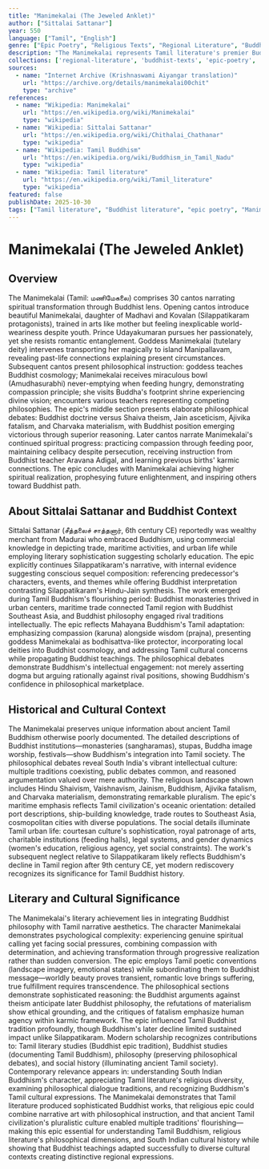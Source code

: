 ```yaml
---
title: "Manimekalai (The Jeweled Anklet)"
author: ["Sittalai Sattanar"]
year: 550
language: ["Tamil", "English"]
genre: ["Epic Poetry", "Religious Texts", "Regional Literature", "Buddhist Literature"]
description: "The Manimekalai represents Tamil literature's premier Buddhist epic and sequel to Silappatikaram, narrating courtesan's daughter Manimekalai's spiritual journey from worldly beauty to Buddhist enlightenment. Composed around 6th century CE by Buddhist merchant-poet Sittalai Sattanar, this philosophical epic of 30 cantos explores Buddhist doctrine through narrative: renunciation's necessity, karma's operation, compassion toward all beings, and nirvana as liberation from suffering's cycle. The story follows Manimekalai, daughter of courtesan Madhavi (from Silappatikaram) and merchant Kovalan, who despite extraordinary beauty and suitor Prince Udayakumaran's persistent pursuit, feels drawn to Buddhist path through divine intervention. After supernatural experiences, philosophical instruction from goddess Manimekalai and Buddha's footprint shrine, and debate with adherents of rival philosophies (Shaiva, Jain, materialist), she achieves enlightenment renouncing worldly existence. Beyond religious instruction, the epic preserves invaluable information about ancient Tamil Buddhism, philosophical debates, maritime trade, urban life, and South India's religious diversity, making it simultaneously devotional literature, philosophical treatise, and cultural encyclopedia."
collections: ['regional-literature', 'buddhist-texts', 'epic-poetry', 'religious-texts', 'classical-literature']
sources:
  - name: "Internet Archive (Krishnaswami Aiyangar translation)"
    url: "https://archive.org/details/manimekalai00chit"
    type: "archive"
references:
  - name: "Wikipedia: Manimekalai"
    url: "https://en.wikipedia.org/wiki/Manimekalai"
    type: "wikipedia"
  - name: "Wikipedia: Sittalai Sattanar"
    url: "https://en.wikipedia.org/wiki/Chithalai_Chathanar"
    type: "wikipedia"
  - name: "Wikipedia: Tamil Buddhism"
    url: "https://en.wikipedia.org/wiki/Buddhism_in_Tamil_Nadu"
    type: "wikipedia"
  - name: "Wikipedia: Tamil literature"
    url: "https://en.wikipedia.org/wiki/Tamil_literature"
    type: "wikipedia"
featured: false
publishDate: 2025-10-30
tags: ["Tamil literature", "Buddhist literature", "epic poetry", "Manimekalai", "religious texts", "philosophy", "regional literature", "public domain"]
---
```


# Manimekalai (The Jeweled Anklet)

## Overview

The Manimekalai (Tamil: மணிமேகலை) comprises 30 cantos narrating spiritual transformation through Buddhist lens. Opening cantos introduce beautiful Manimekalai, daughter of Madhavi and Kovalan (Silappatikaram protagonists), trained in arts like mother but feeling inexplicable world-weariness despite youth. Prince Udayakumaran pursues her passionately, yet she resists romantic entanglement. Goddess Manimekalai (tutelary deity) intervenes transporting her magically to island Manipallavam, revealing past-life connections explaining present circumstances. Subsequent cantos present philosophical instruction: goddess teaches Buddhist cosmology; Manimekalai receives miraculous bowl (Amudhasurabhi) never-emptying when feeding hungry, demonstrating compassion principle; she visits Buddha's footprint shrine experiencing divine vision; encounters various teachers representing competing philosophies. The epic's middle section presents elaborate philosophical debates: Buddhist doctrine versus Shaiva theism, Jain asceticism, Ajivika fatalism, and Charvaka materialism, with Buddhist position emerging victorious through superior reasoning. Later cantos narrate Manimekalai's continued spiritual progress: practicing compassion through feeding poor, maintaining celibacy despite persecution, receiving instruction from Buddhist teacher Aravana Adigal, and learning previous births' karmic connections. The epic concludes with Manimekalai achieving higher spiritual realization, prophesying future enlightenment, and inspiring others toward Buddhist path.

## About Sittalai Sattanar and Buddhist Context

Sittalai Sattanar (சீத்தலைச் சாத்தனார், 6th century CE) reportedly was wealthy merchant from Madurai who embraced Buddhism, using commercial knowledge in depicting trade, maritime activities, and urban life while employing literary sophistication suggesting scholarly education. The epic explicitly continues Silappatikaram's narrative, with internal evidence suggesting conscious sequel composition: referencing predecessor's characters, events, and themes while offering Buddhist interpretation contrasting Silappatikaram's Hindu-Jain synthesis. The work emerged during Tamil Buddhism's flourishing period: Buddhist monasteries thrived in urban centers, maritime trade connected Tamil region with Buddhist Southeast Asia, and Buddhist philosophy engaged rival traditions intellectually. The epic reflects Mahayana Buddhism's Tamil adaptation: emphasizing compassion (karuna) alongside wisdom (prajna), presenting goddess Manimekalai as bodhisattva-like protector, incorporating local deities into Buddhist cosmology, and addressing Tamil cultural concerns while propagating Buddhist teachings. The philosophical debates demonstrate Buddhism's intellectual engagement: not merely asserting dogma but arguing rationally against rival positions, showing Buddhism's confidence in philosophical marketplace.

## Historical and Cultural Context

The Manimekalai preserves unique information about ancient Tamil Buddhism otherwise poorly documented. The detailed descriptions of Buddhist institutions—monasteries (sangharamas), stupas, Buddha image worship, festivals—show Buddhism's integration into Tamil society. The philosophical debates reveal South India's vibrant intellectual culture: multiple traditions coexisting, public debates common, and reasoned argumentation valued over mere authority. The religious landscape shown includes Hindu Shaivism, Vaishnavism, Jainism, Buddhism, Ajivika fatalism, and Charvaka materialism, demonstrating remarkable pluralism. The epic's maritime emphasis reflects Tamil civilization's oceanic orientation: detailed port descriptions, ship-building knowledge, trade routes to Southeast Asia, cosmopolitan cities with diverse populations. The social details illuminate Tamil urban life: courtesan culture's sophistication, royal patronage of arts, charitable institutions (feeding halls), legal systems, and gender dynamics (women's education, religious agency, yet social constraints). The work's subsequent neglect relative to Silappatikaram likely reflects Buddhism's decline in Tamil region after 9th century CE, yet modern rediscovery recognizes its significance for Tamil Buddhist history.

## Literary and Cultural Significance

The Manimekalai's literary achievement lies in integrating Buddhist philosophy with Tamil narrative aesthetics. The character Manimekalai demonstrates psychological complexity: experiencing genuine spiritual calling yet facing social pressures, combining compassion with determination, and achieving transformation through progressive realization rather than sudden conversion. The epic employs Tamil poetic conventions (landscape imagery, emotional states) while subordinating them to Buddhist message—worldly beauty proves transient, romantic love brings suffering, true fulfillment requires transcendence. The philosophical sections demonstrate sophisticated reasoning: the Buddhist arguments against theism anticipate later Buddhist philosophy, the refutations of materialism show ethical grounding, and the critiques of fatalism emphasize human agency within karmic framework. The epic influenced Tamil Buddhist tradition profoundly, though Buddhism's later decline limited sustained impact unlike Silappatikaram. Modern scholarship recognizes contributions to: Tamil literary studies (Buddhist epic tradition), Buddhist studies (documenting Tamil Buddhism), philosophy (preserving philosophical debates), and social history (illuminating ancient Tamil society). Contemporary relevance appears in: understanding South Indian Buddhism's character, appreciating Tamil literature's religious diversity, examining philosophical dialogue traditions, and recognizing Buddhism's Tamil cultural expressions. The Manimekalai demonstrates that Tamil literature produced sophisticated Buddhist works, that religious epic could combine narrative art with philosophical instruction, and that ancient Tamil civilization's pluralistic culture enabled multiple traditions' flourishing—making this epic essential for understanding Tamil Buddhism, religious literature's philosophical dimensions, and South Indian cultural history while showing that Buddhist teachings adapted successfully to diverse cultural contexts creating distinctive regional expressions.
